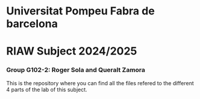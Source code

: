 # Universitat Pompeu Fabra de barcelona 
# RIAW Subject 2024/2025 


### Group G102-2: Roger Sola and Queralt Zamora


This is the repository where you can find all the files refered to the different 4 parts of the lab of this subject.
